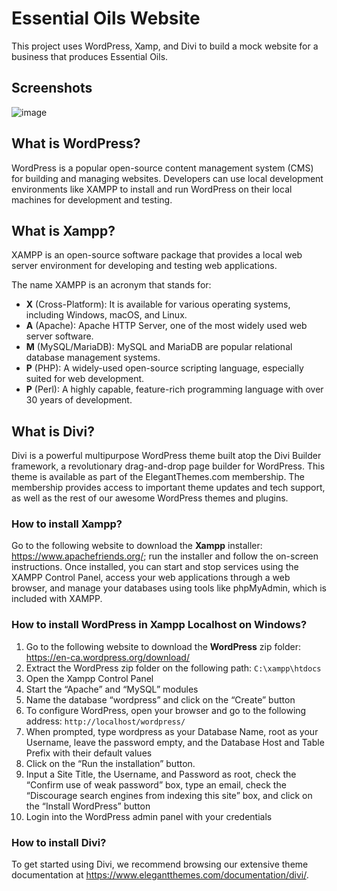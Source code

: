 # Essential Oils Website

This project uses WordPress, Xamp, and Divi to build a mock website for a business that produces Essential Oils. 

## Screenshots

![image](https://github.com/stefanoturcarelli/essential-oils-website/assets/67341828/c362b697-5fa8-4bf0-a0e8-45274e3124c4)

## What is WordPress?

WordPress is a popular open-source content management system (CMS) for building and managing websites. Developers can use local development environments like XAMPP to install and run WordPress on their local machines for development and testing.

## What is Xampp?

XAMPP is an open-source software package that provides a local web server environment for developing and testing web applications. 

The name XAMPP is an acronym that stands for:

- **X** (Cross-Platform): It is available for various operating systems, including Windows, macOS, and Linux.
- **A** (Apache): Apache HTTP Server, one of the most widely used web server software.
- **M** (MySQL/MariaDB): MySQL and MariaDB are popular relational database management systems.
- **P** (PHP): A widely-used open-source scripting language, especially suited for web development.
- **P** (Perl): A highly capable, feature-rich programming language with over 30 years of development.

## What is Divi? 

Divi is a powerful multipurpose WordPress theme built atop the Divi Builder framework, a revolutionary drag-and-drop page builder for WordPress. This theme is available as part of the ElegantThemes.com membership. The membership provides access to important theme updates and tech support, as well as the rest of our awesome WordPress themes and plugins.

### How to install Xampp? 

Go to the following website to download the **Xampp** installer: https://www.apachefriends.org/; run the installer and follow the on-screen instructions. Once installed, you can start and stop services using the XAMPP Control Panel, access your web applications through a web browser, and manage your databases using tools like phpMyAdmin, which is included with XAMPP.

### How to install WordPress in Xampp Localhost on Windows?

1. Go to the following website to download the **WordPress** zip folder: https://en-ca.wordpress.org/download/
2. Extract the WordPress zip folder on the following path: `C:\xampp\htdocs`
3. Open the Xampp Control Panel
4. Start the “Apache” and “MySQL” modules
5. Name the database “wordpress” and click on the “Create” button
6. To configure WordPress, open your browser and go to the following address: `http://localhost/wordpress/`
7. When prompted, type wordpress as your Database Name, root as your Username, leave the password empty, and the Database Host and Table Prefix with their default values
8. Click on the “Run the installation” button.
9. Input a Site Title, the Username, and Password as root, check the “Confirm use of weak password” box, type an email, check the “Discourage search engines from indexing this site” box, and click on the “Install WordPress” button
10. Login into the WordPress admin panel with your credentials

### How to install Divi?

To get started using Divi, we recommend browsing our extensive theme documentation at https://www.elegantthemes.com/documentation/divi/.
